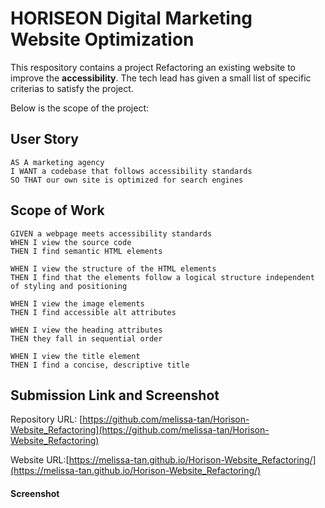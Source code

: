 # HORISEON Digital Marketing Website Optimization
This respository contains a project 
Refactoring an existing website to improve the **accessibility**. The tech lead has given a small list of specific criterias to satisfy the project.

Below is the scope of the project:
## User Story
```
AS A marketing agency
I WANT a codebase that follows accessibility standards
SO THAT our own site is optimized for search engines
```
## Scope of Work
```
GIVEN a webpage meets accessibility standards
WHEN I view the source code
THEN I find semantic HTML elements

WHEN I view the structure of the HTML elements
THEN I find that the elements follow a logical structure independent of styling and positioning

WHEN I view the image elements
THEN I find accessible alt attributes

WHEN I view the heading attributes
THEN they fall in sequential order

WHEN I view the title element
THEN I find a concise, descriptive title
```
## Submission Link and Screenshot

Repository URL: [https://github.com/melissa-tan/Horison-Website_Refactoring](https://github.com/melissa-tan/Horison-Website_Refactoring)

Website URL:[https://melissa-tan.github.io/Horison-Website_Refactoring/](https://melissa-tan.github.io/Horison-Website_Refactoring/)

#### Screenshot
